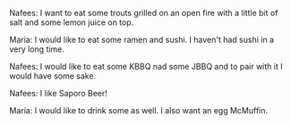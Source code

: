 Nafees: I want to eat some trouts grilled on an open fire
with a little bit of salt and some lemon juice on top.

Maria: I would like to eat some ramen and sushi. I haven't had sushi in
a very long time.

Nafees: I would like to eat some KBBQ nad some JBBQ and to pair with it I would have some sake.

Nafees: I like Saporo Beer!

Maria: I would like to drink some as well. I also want an egg McMuffin.
